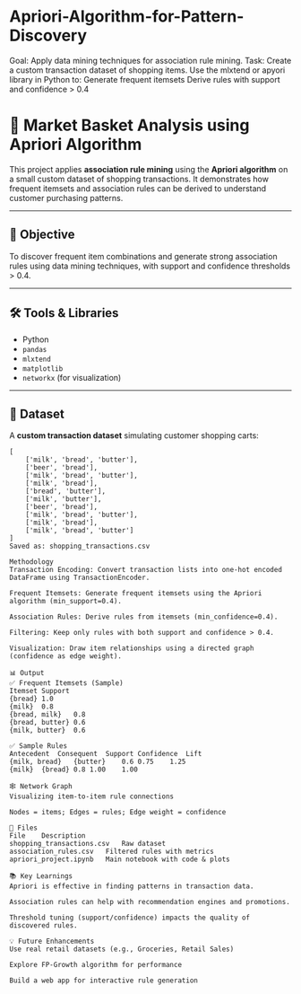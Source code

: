 # Apriori-Algorithm-for-Pattern-Discovery
Goal: Apply data mining techniques for association rule mining. Task: Create a custom transaction dataset of shopping items. Use the mlxtend or apyori library in Python to: Generate frequent itemsets Derive rules with support and confidence > 0.4

# 🛒 Market Basket Analysis using Apriori Algorithm

This project applies **association rule mining** using the **Apriori algorithm** on a small custom dataset of shopping transactions. It demonstrates how frequent itemsets and association rules can be derived to understand customer purchasing patterns.

---

## 📌 Objective

To discover frequent item combinations and generate strong association rules using data mining techniques, with support and confidence thresholds > 0.4.

---

## 🛠️ Tools & Libraries

- Python
- `pandas`
- `mlxtend`
- `matplotlib`
- `networkx` (for visualization)

---

## 📂 Dataset

A **custom transaction dataset** simulating customer shopping carts:

```text
[
    ['milk', 'bread', 'butter'],
    ['beer', 'bread'],
    ['milk', 'bread', 'butter'],
    ['milk', 'bread'],
    ['bread', 'butter'],
    ['milk', 'butter'],
    ['beer', 'bread'],
    ['milk', 'bread', 'butter'],
    ['milk', 'bread'],
    ['milk', 'bread', 'butter']
]
Saved as: shopping_transactions.csv

Methodology
Transaction Encoding: Convert transaction lists into one-hot encoded DataFrame using TransactionEncoder.

Frequent Itemsets: Generate frequent itemsets using the Apriori algorithm (min_support=0.4).

Association Rules: Derive rules from itemsets (min_confidence=0.4).

Filtering: Keep only rules with both support and confidence > 0.4.

Visualization: Draw item relationships using a directed graph (confidence as edge weight).

📊 Output
✅ Frequent Itemsets (Sample)
Itemset	Support
{bread}	1.0
{milk}	0.8
{bread, milk}	0.8
{bread, butter}	0.6
{milk, butter}	0.6

✅ Sample Rules
Antecedent	Consequent	Support	Confidence	Lift
{milk, bread}	{butter}	0.6	0.75	1.25
{milk}	{bread}	0.8	1.00	1.00

🕸️ Network Graph
Visualizing item-to-item rule connections

Nodes = items; Edges = rules; Edge weight = confidence

📁 Files
File	Description
shopping_transactions.csv	Raw dataset
association_rules.csv	Filtered rules with metrics
apriori_project.ipynb	Main notebook with code & plots

📚 Key Learnings
Apriori is effective in finding patterns in transaction data.

Association rules can help with recommendation engines and promotions.

Threshold tuning (support/confidence) impacts the quality of discovered rules.

💡 Future Enhancements
Use real retail datasets (e.g., Groceries, Retail Sales)

Explore FP-Growth algorithm for performance

Build a web app for interactive rule generation
